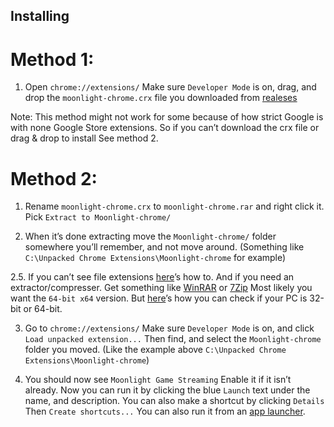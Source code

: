 ## Installing

# Method 1:

1. Open `chrome://extensions/` Make sure `Developer Mode` is on, drag, and drop the `moonlight-chrome.crx` file you downloaded from [realeses](https://github.com/moonlight-stream/moonlight-chrome/releases)

Note: This method might not work for some because of how strict Google is with none Google Store extensions. So if you can’t download the crx file or drag & drop to install See method 2.



# Method 2:

1. Rename `moonlight-chrome.crx` to `moonlight-chrome.rar` and right click it. Pick `Extract to Moonlight-chrome/`

2. When it’s done extracting move the `Moonlight-chrome/` folder somewhere you’ll remember, and not move around.
(Something like `C:\Unpacked Chrome Extensions\Moonlight-chrome` for example)

2.5. If you can’t see file extensions [here](https://www.howtohaven.com/system/show-file-extensions-in-windows-explorer.shtml)’s how to.
And if you need an extractor/compresser. Get something like [WinRAR](http://www.rarlab.com/download.htm) or [7Zip](http://www.7-zip.org/download.html) Most likely you want the `64-bit x64` version.
But [here](https://support.microsoft.com/en-us/help/827218/how-to-determine-whether-a-computer-is-running-a-32-bit-version-or-64)’s how you can check if your  PC is 32-bit or 64-bit.

3. Go to `chrome://extensions/` Make sure `Developer Mode` is on, and click `Load unpacked extension...` Then find, and select the `Moonlight-chrome` folder you moved.
(Like the example above `C:\Unpacked Chrome Extensions\Moonlight-chrome`)

4. You should now see `Moonlight Game Streaming` Enable it if it isn’t already. Now you can run it by clicking the blue `Launch` text under the name, and description.
You can also make a shortcut by clicking `Details` Then `Create shortcuts...` You can also run it from an [app launcher](https://chrome.google.com/webstore/detail/apps-launcher/ijmgkhchjindcjamnckoiahagecjnkdc).
